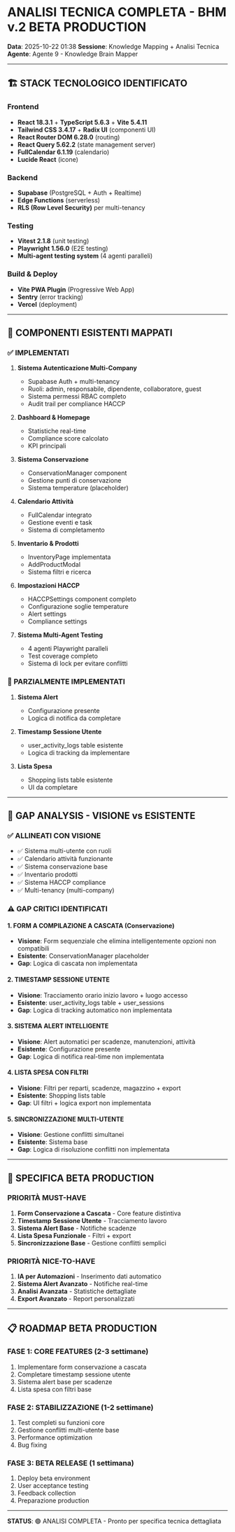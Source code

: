 # ANALISI TECNICA COMPLETA - BHM v.2 BETA PRODUCTION

**Data**: 2025-10-22 01:38
**Sessione**: Knowledge Mapping + Analisi Tecnica
**Agente**: Agente 9 - Knowledge Brain Mapper

---

## 🏗️ STACK TECNOLOGICO IDENTIFICATO

### **Frontend**
- **React 18.3.1** + **TypeScript 5.6.3** + **Vite 5.4.11**
- **Tailwind CSS 3.4.17** + **Radix UI** (componenti UI)
- **React Router DOM 6.28.0** (routing)
- **React Query 5.62.2** (state management server)
- **FullCalendar 6.1.19** (calendario)
- **Lucide React** (icone)

### **Backend**
- **Supabase** (PostgreSQL + Auth + Realtime)
- **Edge Functions** (serverless)
- **RLS (Row Level Security)** per multi-tenancy

### **Testing**
- **Vitest 2.1.8** (unit testing)
- **Playwright 1.56.0** (E2E testing)
- **Multi-agent testing system** (4 agenti paralleli)

### **Build & Deploy**
- **Vite PWA Plugin** (Progressive Web App)
- **Sentry** (error tracking)
- **Vercel** (deployment)

---

## 🎯 COMPONENTI ESISTENTI MAPPATI

### **✅ IMPLEMENTATI**
1. **Sistema Autenticazione Multi-Company**
   - Supabase Auth + multi-tenancy
   - Ruoli: admin, responsabile, dipendente, collaboratore, guest
   - Sistema permessi RBAC completo
   - Audit trail per compliance HACCP

2. **Dashboard & Homepage**
   - Statistiche real-time
   - Compliance score calcolato
   - KPI principali

3. **Sistema Conservazione**
   - ConservationManager component
   - Gestione punti di conservazione
   - Sistema temperature (placeholder)

4. **Calendario Attività**
   - FullCalendar integrato
   - Gestione eventi e task
   - Sistema di completamento

5. **Inventario & Prodotti**
   - InventoryPage implementata
   - AddProductModal
   - Sistema filtri e ricerca

6. **Impostazioni HACCP**
   - HACCPSettings component completo
   - Configurazione soglie temperature
   - Alert settings
   - Compliance settings

7. **Sistema Multi-Agent Testing**
   - 4 agenti Playwright paralleli
   - Test coverage completo
   - Sistema di lock per evitare conflitti

### **🔄 PARZIALMENTE IMPLEMENTATI**
1. **Sistema Alert**
   - Configurazione presente
   - Logica di notifica da completare

2. **Timestamp Sessione Utente**
   - user_activity_logs table esistente
   - Logica di tracking da implementare

3. **Lista Spesa**
   - Shopping lists table esistente
   - UI da completare

---

## 🚨 GAP ANALYSIS - VISIONE vs ESISTENTE

### **✅ ALLINEATI CON VISIONE**
- ✅ Sistema multi-utente con ruoli
- ✅ Calendario attività funzionante
- ✅ Sistema conservazione base
- ✅ Inventario prodotti
- ✅ Sistema HACCP compliance
- ✅ Multi-tenancy (multi-company)

### **⚠️ GAP CRITICI IDENTIFICATI**

#### **1. FORM A COMPILAZIONE A CASCATA (Conservazione)**
- **Visione**: Form sequenziale che elimina intelligentemente opzioni non compatibili
- **Esistente**: ConservationManager placeholder
- **Gap**: Logica di cascata non implementata

#### **2. TIMESTAMP SESSIONE UTENTE**
- **Visione**: Tracciamento orario inizio lavoro + luogo accesso
- **Esistente**: user_activity_logs table + user_sessions
- **Gap**: Logica di tracking automatico non implementata

#### **3. SISTEMA ALERT INTELLIGENTE**
- **Visione**: Alert automatici per scadenze, manutenzioni, attività
- **Esistente**: Configurazione presente
- **Gap**: Logica di notifica real-time non implementata

#### **4. LISTA SPESA CON FILTRI**
- **Visione**: Filtri per reparti, scadenze, magazzino + export
- **Esistente**: Shopping lists table
- **Gap**: UI filtri + logica export non implementata

#### **5. SINCRONIZZAZIONE MULTI-UTENTE**
- **Visione**: Gestione conflitti simultanei
- **Esistente**: Sistema base
- **Gap**: Logica di risoluzione conflitti non implementata

---

## 🎯 SPECIFICA BETA PRODUCTION

### **PRIORITÀ MUST-HAVE**
1. **Form Conservazione a Cascata** - Core feature distintiva
2. **Timestamp Sessione Utente** - Tracciamento lavoro
3. **Sistema Alert Base** - Notifiche scadenze
4. **Lista Spesa Funzionale** - Filtri + export
5. **Sincronizzazione Base** - Gestione conflitti semplici

### **PRIORITÀ NICE-TO-HAVE**
1. **IA per Automazioni** - Inserimento dati automatico
2. **Sistema Alert Avanzato** - Notifiche real-time
3. **Analisi Avanzata** - Statistiche dettagliate
4. **Export Avanzato** - Report personalizzati

---

## 📋 ROADMAP BETA PRODUCTION

### **FASE 1: CORE FEATURES (2-3 settimane)**
1. Implementare form conservazione a cascata
2. Completare timestamp sessione utente
3. Sistema alert base per scadenze
4. Lista spesa con filtri base

### **FASE 2: STABILIZZAZIONE (1-2 settimane)**
1. Test completi su funzioni core
2. Gestione conflitti multi-utente base
3. Performance optimization
4. Bug fixing

### **FASE 3: BETA RELEASE (1 settimana)**
1. Deploy beta environment
2. User acceptance testing
3. Feedback collection
4. Preparazione production

---

**STATUS**: 🟢 ANALISI COMPLETA - Pronto per specifica tecnica dettagliata



